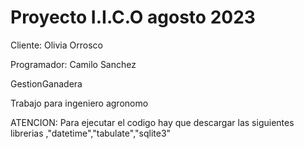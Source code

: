 # Proyecto I.I.C.O agosto 2023
Cliente:  Olivia Orrosco 

Programador:  Camilo Sanchez

GestionGanadera

Trabajo para ingeniero agronomo

ATENCION: Para ejecutar el codigo hay que descargar las siguientes librerias ,"datetime","tabulate","sqlite3"